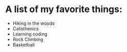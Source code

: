 # A list of my favorite things:
- Hiking in the woods
- Calisthenics
- Learning coding 
- Rock Climbing
- Basketball
